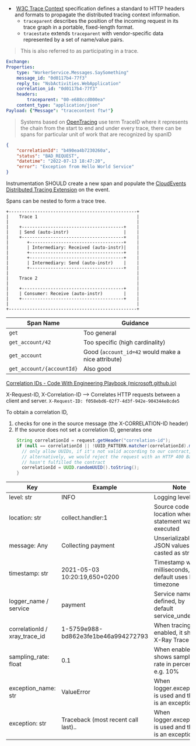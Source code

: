 -  [W3C Trace Context](https://www.w3.org/TR/trace-context/) specification defines a standard to HTTP headers and formats to propagate the distributed tracing context information.
	- `traceparent` describes the position of the incoming request in its trace graph in a portable, fixed-length format.
	- `tracestate` extends `traceparent` with vendor-specific data represented by a set of name/value pairs.
 
>  This is also referred to as participating in a trace.

```yaml
Exchange:
Properties:
	type: "WorkerService.Messages.SaySomething"
	message_id: "0d0117b4-77f3"
	reply_to: "NsbActivities.WebApplication"
	correlation_id: "0d0117b4-77f3"
	headers:
		traceparent: "00-e688ccd000ea"
	content_type: "application/json"
Payload: {"Message": "tracecontent ftw!"}
```

> Systems based on [OpenTracing] use term TraceID where it represents the chain from the start to end and under every trace, there can be spans for particular unit of work that are recognized by spanID

```json
{
    "correlationId": "b490ea4b7230260a",
    "status": "BAD_REQUEST",
    "datetime": "2022-07-13 18:47:20",
    "error": "Exception from Hello World Service"
}
```

[OpenTracing]: https://opentracing.io/specification/
[W3 Trace Context]: https://www.w3.org/TR/trace-context/

Instrumentation SHOULD create a new span and populate the [CloudEvents Distributed Tracing Extension](https://github.com/cloudevents/spec/blob/v1.0.2/cloudevents/extensions/distributed-tracing.md) on the event.

[CloudEvents | OpenTelemetry]: https://opentelemetry.io/docs/specs/otel/trace/semantic_conventions/cloudevents/

Spans can be nested to form a trace tree.
```
+-------------------------------------------------+
|    Trace 1                                      |
|                                                 |
|    +---------------------------------------+    |
|    | Send (auto-instr)                     |    |
|    +---------------------------------------+    |
|       +------------------------------------+    |
|       | Intermediary: Received (auto-instr)|    |
|       +------------------------------------+    |
|       +------------------------------------+    |
|       | Intermediary: Send (auto-instr)    |    |
|       +------------------------------------+    |
|                                                 |
|    Trace 2                                      |
|                                                 |
|    +---------------------------------------+    |
|    | Consumer: Receive (auto-instr)        |    |
|    +---------------------------------------+    |
|                                                 |
+-------------------------------------------------+
```


| Span Name | Guidance |
|-|-|
| `get` | Too general |
|`get_account/42` | Too specific (high cardinality) |
| `get_account` | Good (`account_id=42` would make a nice attribute) |
| `get_account/{accountId}` | Also good |


[Correlation IDs - Code With Engineering Playbook (microsoft.github.io)](https://microsoft.github.io/code-with-engineering-playbook/observability/correlation-id/)

X-Request-ID, X-Correlation-ID --> Correlates HTTP requests between a client and server.
`X-Request-ID: f058ebd6-02f7-4d3f-942e-904344e8cde5`


To obtain a correlation ID, 
1. checks for one in the source message (the X-CORRELATION-ID header)
2. If the source does not set a correlation ID, generates one

```java
    String correlationId = request.getHeader("correlation-id");
    if (null == correlationId || !UUID_PATTERN.matcher(correlationId).matches()) {
      // only allow UUIDs, if it's not valid according to our contract, allow it to be rewritten
      // alternatively, we would reject the request with an HTTP 400 Bad Request, as a client
      // hasn't fulfilled the contract
      correlationId = UUID.randomUUID().toString();
    }
```

[Standard structured keys]: https://awslabs.github.io/aws-lambda-powertools-python/2.14.0/core/logger/#standard-structured-keys

| Key                           | Example                             | Note                                                        |
|-------------------------------|-------------------------------------|-------------------------------------------------------------|
| level: str                    | INFO                                | Logging level                                               |
| location: str                 | collect.handler:1                   | Source code location where statement was executed           |
| message: Any                  | Collecting payment                  | Unserializable JSON values are casted as str                |
| timestamp: str                | 2021-05-03 10:20:19,650+0200        | Timestamp with milliseconds, by default uses local timezone |
| logger_name / service         | payment                             | Service name defined, by default service_undefined          |
| correlationId / xray_trace_id | 1-5759e988-bd862e3fe1be46a994272793 | When tracing is enabled, it shows X-Ray Trace ID            |
| sampling_rate: float          | 0.1                                 | When enabled, it shows sampling rate in percentage e.g. 10% |
| exception_name: str           | ValueError                          | When logger.exception is used and there is an exception     |
| exception: str                | Traceback (most recent call last).. | When logger.exception is used and there is an exception     |
